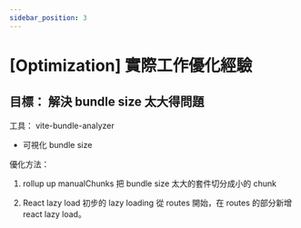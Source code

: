 ```yaml
---
sidebar_position: 3
---
```


# [Optimization] 實際工作優化經驗

## 目標： 解決 bundle size 太大得問題

工具： vite-bundle-analyzer

- 可視化 bundle size

優化方法：

1. rollup up manualChunks
   把 bundle size 太大的套件切分成小的 chunk

2. React lazy load
   初步的 lazy loading 從 routes 開始，在 routes 的部分新增 react lazy load。
